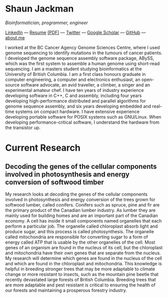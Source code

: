 Shaun Jackman
=============

*Bioinformatician, programmer, engineer*

[LinkedIn](http://www.linkedin.com/in/sjackman)
— [Resume](http://sjackman.ca/resume)
  [(PDF)](https://www.dropbox.com/s/d7mdj806squlmwz/Shaun%20Jackman.pdf)
— [Twitter](http://twitter.com/sjackman)
— [Google Scholar](http://scholar.google.ca/citations?user=wFl3qXAAAAAJ)
— [GitHub](https://github.com/sjackman)
— [about.me](http://about.me/sjackman)

I worked at the BC Cancer Agency Genome Sciences Centre, where I used genome sequencing to identify mutations in the tumours of cancer patients. I developed the genome sequence assembly software package, ABySS, which was the first system to assemble a human genome using short-read sequencing. I am a masters student studying bioinformatics at the University of British Columbia. I am a first class honours graduate in computer engineering, a computer and electronics enthusiast, an open-source software advocate, an avid traveller, a climber, a singer and an experimental amateur chef. I have ten years of industry experience developing software in C++, C and assembly, including four years developing high-performance distributed and parallel algorithms for genome sequence assembly, and six years developing embedded and real-time systems on compact hardware. I have extensive experience developing portable software for POSIX systems such as GNU/Linux. When developing performance-critical software, I understand the hardware from the transistor up.

Current Research
================

Decoding the genes of the cellular components involved in photosynthesis and energy conversion of softwood timber
-----------------------------------------------------------------------------------------------------------------

My research looks at decoding the genes of the cellular components involved in photosynthesis and energy conversion of the trees grown for softwood lumber, called conifers. Conifers such as spruce, pine and fir are the primary product of the Canadian lumber industry. As lumber they are mainly used for building homes and are an important part of the Canadian economy. A cell has inside it small components named organelles that each perform a particular job. The organelle called chloroplast absorb light and produce sugar, and this process is called photosynthesis. The organelle called mitochondria are responsible for converting sugar to a form of energy called ATP that is usable by the other organelles of the cell. Most genes of an organism are found in the nucleus of its cell, but the chloroplast and mitochondria have their own genes that are separate from the nucleus. My research will determine which genes are found in the nucleus of the cell and which are found in the chloroplast and mitochondria. This knowledge is helpful in breeding stronger trees that may be more adaptable to climate change or more resistant to insects, such as the mountain pine beetle that recently devastated large forests of British Columbia. Breeding trees that are more adaptable and pest resistant is critical to ensuring the health of our forests and maintaining a prosperous forestry industry.
